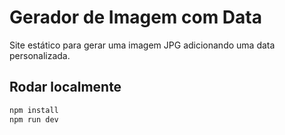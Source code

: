# Gerador de Imagem com Data

Site estático para gerar uma imagem JPG adicionando uma data personalizada.

## Rodar localmente

```bash
npm install
npm run dev
```

